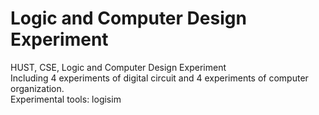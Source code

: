 # Logic and Computer Design Experiment  
HUST, CSE, Logic and Computer Design Experiment  
Including 4 experiments of digital circuit and 4 experiments of computer organization.  
Experimental tools: logisim